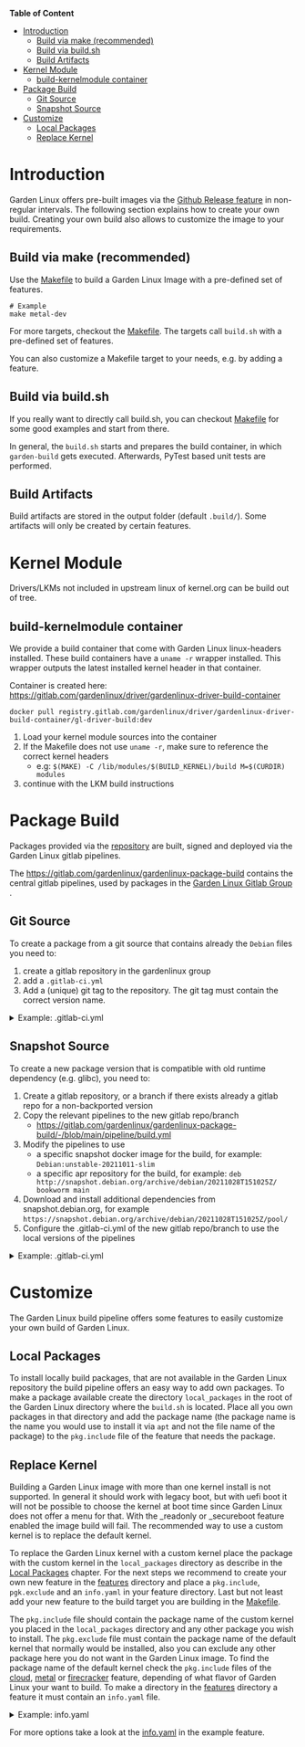 
**Table of Content**
- [Introduction](#introduction)
	- [Build via make (recommended)](#build-via-make-recommended)
	- [Build via build.sh](#build-via-buildsh)
	- [Build Artifacts](#build-artifacts)
- [Kernel Module](#kernel-module)
	- [build-kernelmodule container](#build-kernelmodule-container)
- [Package Build](#package-build)
	- [Git Source](#git-source)
	- [Snapshot Source](#snapshot-source)
- [Customize](#customize)
  - [Local Packages](#local-packages)
  - [Replace Kernel](#replace-kernel)

# Introduction

Garden Linux offers pre-built images via the [Github Release feature](https://github.com/gardenlinux/gardenlinux/releases) in non-regular intervals.
The following section explains how to create your own build.
Creating your own build also allows to customize the image to your requirements.

## Build via make (recommended)
Use the [Makefile](/Makefile) to build a Garden Linux Image with a pre-defined set of features. 
```
# Example 
make metal-dev
```
For more targets, checkout the [Makefile](/Makefile). The targets call `build.sh` with a pre-defined set of features.  

You can also customize a Makefile target to your needs, e.g. by adding a feature.

## Build via build.sh 
If you really want to directly call build.sh, you can checkout [Makefile](/Makefile) for some good examples and start from there.

In general, the `build.sh` starts and prepares the build container, in which `garden-build` gets executed. Afterwards, PyTest
based unit tests are performed.

## Build Artifacts
Build artifacts are stored in the output folder (default `.build/`).
Some artifacts will only be created by certain features. 

# Kernel Module
Drivers/LKMs not included in upstream linux of kernel.org can be build out of tree.

## build-kernelmodule container 
We provide a build container that come with Garden Linux linux-headers installed. 
These build containers have a `uname -r` wrapper installed. 
This wrapper outputs the latest installed kernel header in that container.

Container is created here: https://gitlab.com/gardenlinux/driver/gardenlinux-driver-build-container

```
docker pull registry.gitlab.com/gardenlinux/driver/gardenlinux-driver-build-container/gl-driver-build:dev
```

1. Load your kernel module sources into the container
1. If the Makefile does not use `uname -r`, make sure to reference the correct kernel headers
    * e.g: ```$(MAKE) -C /lib/modules/$(BUILD_KERNEL)/build M=$(CURDIR) modules```
1. continue with the LKM build instructions


# Package Build
Packages provided via the [repository](/docs/repository/README.md) are built, signed and deployed via the Garden Linux gitlab pipelines.

The https://gitlab.com/gardenlinux/gardenlinux-package-build contains the central gitlab pipelines, used by packages in the 
[Garden Linux Gitlab Group ](https://gitlab.com/gardenlinux).

## Git Source 
To create a package from a git source that contains already the `Debian` files you need to:

1. create a gitlab repository in the gardenlinux group
1. add a `.gitlab-ci.yml`
1. Add a (unique) git tag to the repository. The git tag must contain the correct version name.

<details> 
    <summary>Example: .gitlab-ci.yml</summary>

```
variables:
  DEBFULLNAME: "Garden Linux builder"
  DEBEMAIL: "contact@gardenlinux.io"
  BUILD_ARCH_ALL: 'true'
  SOURCE_REPO: 'https://github.com/FRRouting/frr'
  SOURCE_REPO_REF: 'frr-8.2.2'

include:
- project: gardenlinux/gardenlinux-package-build
  file:
  - pipeline/pipeline.yml
```

</details>

## Snapshot Source

To create a new package version that is compatible with old runtime dependency (e.g. glibc), 
you need to:

1. Create a gitlab repository, or a branch if there exists already a gitlab repo for a non-backported version
1. Copy the relevant pipelines to the new gitlab repo/branch
    * https://gitlab.com/gardenlinux/gardenlinux-package-build/-/blob/main/pipeline/build.yml
1. Modify the pipelines to use 
    * a specific snapshot docker image for the build, for example: `Debian:unstable-20211011-slim`
    * a specific apr repository for the build, for example: `deb http://snapshot.debian.org/archive/debian/20211028T151025Z/ bookworm main`
1. Download and install additional dependencies from snapshot.debian.org, for example `https://snapshot.debian.org/archive/debian/20211028T151025Z/pool/`
1. Configure the .gitlab-ci.yml of the new gitlab repo/branch to use the local versions of the pipelines


<details> 
    <summary>Example: .gitlab-ci.yml</summary>

```
include:
- project: gardenlinux/gardenlinux-package-build
  file:
  - pipeline/workflow.yml
- local: .gitlab/ci/source.yml
- local: .gitlab/ci/build.yml
``` 

</details> 

# Customize
The Garden Linux build pipeline offers some features to easily customize your own build of Garden Linux.



## Local Packages
To install locally build packages, that are not available in the Garden Linux repository the build pipeline offers an easy way to add own packages.
To make a package available create the directory `local_packages` in the root of the Garden Linux directory where the `build.sh` is located.
Place all you own packages in that directory and add the package name (the package name is the name you would use to install it via `apt` and not the
file name of the package) to the `pkg.include` file of the feature that needs the package.

## Replace Kernel
Building a Garden Linux image with more than one kernel install is not supported. In general it should work with legacy boot, but with uefi boot it
will not be possible to choose the kernel at boot time since Garden Linux does not offer a menu for that. With the _readonly or _secureboot feature
enabled the image build will fail. The recommended way to use a custom kernel is to replace the default kernel.

To replace the Garden Linux kernel with a custom kernel place the package with the custom kernel in the `local_packages` directory as describe in the
[Local Packages](#local-packages) chapter. For the next steps we recommend to create your own new feature in the [features](/features) directory and
place a `pkg.include`, `pgk.exclude` and an `info.yaml` in your feature directory. Last but not least add your new feature to the build target you are 
building in the [Makefile](/Makefile).

The `pkg.include` file should contain the package name of the custom kernel you placed in the `local_packages` directory and any other package you
wish to install. The `pkg.exclude` file must contain the package name of the default kernel that normally would be installed, also you can exclude
any other package here you do not want in the Garden Linux image. To find the package name of the default kernel check the `pkg.include` files of the
[cloud](/features/cloud), [metal](/features/metal) or [firecracker](/features/firecracker) feature, depending of what flavor of Garden Linux your want
to build. To make a directory in the [features](/features) directory a feature it must contain an `info.yaml` file.

<details>
    <summary>Example: info.yaml</summary>

```
description: "custom changes"
type: flag
```

</details>

For more options take a look at the [info.yaml](/features/example/info.yaml) in the example feature.